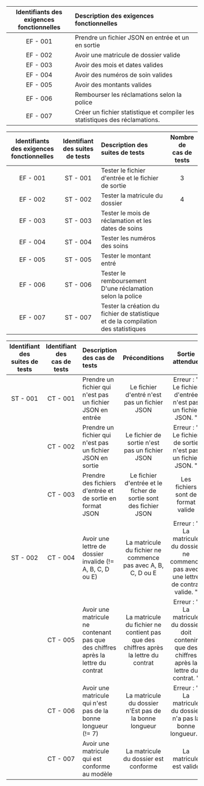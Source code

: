 | Identifiants des exigences <br/>fonctionnelles | Description des exigences fonctionnelles                                    |
|:----------------------------------------------:|:----------------------------------------------------------------------------|
|                    EF - 001                    | Prendre un fichier JSON en entrée et un en sortie                           |
|                    EF - 002                    | Avoir une matricule de dossier valide                                       |
|                    EF - 003                    | Avoir des mois et dates valides                                             |
|                    EF - 004                    | Avoir des numéros de soin valides                                           |
|                    EF - 005                    | Avoir des montants valides                                                  |
|                    EF - 006                    | Rembourser les réclamations selon la police                                 |
|                    EF - 007                    | Créer un fichier statistique et compiler les statistiques des réclamations. |


| Identifiants des exigences <br/>fonctionnelles | Identifiant des suites <br/>de tests | Description des suites de tests                                                     | Nombre de <br/>cas de tests |
|:----------------------------------------------:|:------------------------------------:|:------------------------------------------------------------------------------------|:---------------------------:|
|                    EF - 001                    |               ST - 001               | Tester le fichier d'entrée et le fichier de sortie                                  |              3              |
|                    EF - 002                    |               ST - 002               | Tester la matricule du dossier                                                      |              4              |
|                    EF - 003                    |               ST - 003               | Tester le mois de réclamation et les dates de soins                                 |                             |
|                    EF - 004                    |               ST - 004               | Tester les numéros des soins                                                        |                             |
|                    EF - 005                    |               ST - 005               | Tester le montant entré                                                             |                             |
|                    EF - 006                    |               ST - 006               | Tester le remboursement D'une réclamation selon la police                           |                             |
|                    EF - 007                    |               ST - 007               | Tester la création du fichier  de statistique et de la compilation des statistiques |                             |



| Identifiant des <br/>suites de tests | Identifiant des <br/>cas de tests | Description des cas de tests                                                     |                                    Préconditions                                    |                                         Sortie attendue                                         | Priorité |
|:------------------------------------:|:---------------------------------:|:---------------------------------------------------------------------------------|:-----------------------------------------------------------------------------------:|:-----------------------------------------------------------------------------------------------:|:--------:|
|               ST - 001               |             CT - 001              | Prendre un fichier qui n'est pas un fichier JSON en entrée                       |                    Le fichier d'entré n'est pas un fichier JSON                     |                   Erreur : " Le fichier d'entrée n'est pas un fichier JSON. "                   |  Haute   |
|                                      |             CT - 002              | Prendre un fichier qui n'est pas un fichier JSON en sortie                       |                   Le fichier de sortie n'est pas un fichier JSON                    |                  Erreur : " Le fichier de sortie n'est pas un fichier JSON. "                   |  Haute   |
|                                      |             CT - 003              | Prendre des fichiers d'entrée et de sortie en format JSON                        |          Le fichier d'entrée et le ficher de sortie sont des fichier JSON           |                               Les fichiers sont de format valide                                |  Haute   |
|               ST - 002               |             CT - 004              | Avoir une lettre de dossier invalide (!= A, B, C, D ou E)                        |            La matricule du fichier ne commence pas avec A, B, C, D ou E             |     Erreur : " La matricule du dossier ne commence pas avec une lettre de contrat valide. "     |  Haute   |
|                                      |             CT - 005              | Avoir une matricule ne contenant pas que des chiffres après la lettre du contrat | La matricule du fichier ne contient pas que des chiffres après la lettre du contrat | Erreur : " La matricule du dossier doit contenir que des chiffres après la lettre du contrat. " |  Haute   |
|                                      |             CT - 006              | Avoir une matricule qui n'est pas de la bonne longueur (!= 7)                    |               La matricule du dossier n'Est pas de la bonne longueur                |                 Erreur : " La matricule du dossier n'a pas la bonne longueur. "                 |  Haute   |
|                                      |             CT - 007              | Avoir une matricule qui est conforme au modèle                                   |                        La matricule du dossier est conforme                         |                                     La matricule est valide                                     | Moyenne  |